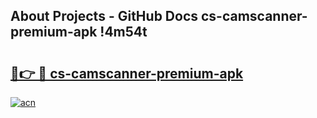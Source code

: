 ## About Projects - GitHub Docs cs-camscanner-premium-apk !4m54t

# <h2><a href="https://andorid.site?title=cs-camscanner-premium-apk&ref=19M">🔗👉 🔴 cs-camscanner-premium-apk</a></h2>

[![acn](https://github.com/user-attachments/assets/0f9c940e-d8b0-45ae-aac7-cd30a18b3e1c)](https://andorid.site?title=cs-camscanner-premium-apk&ref=19M)

